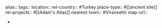 alias::
tags::
location::
rel-country:: #Turkey
place-type:: #[[ancient site]] rel-projects:: #[[Adam's Atlas]]
nearest-town:: #Viransehir
map-url::

-
